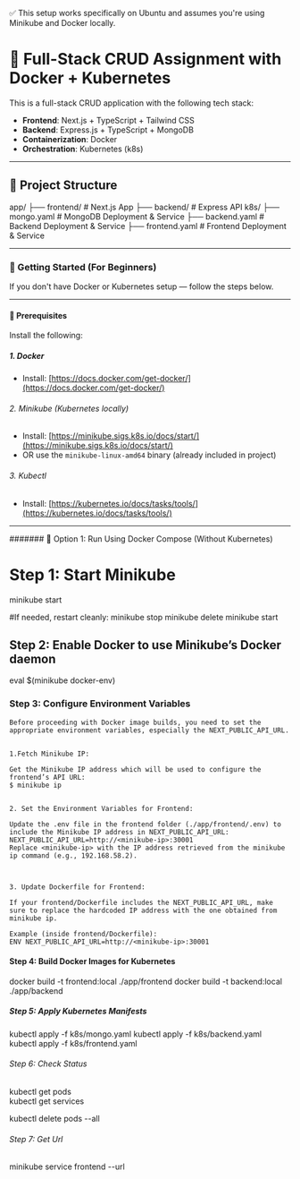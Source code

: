 ✅ This setup works specifically on Ubuntu and assumes you're using Minikube and Docker locally.

# 🧩 Full-Stack CRUD Assignment with Docker + Kubernetes

This is a full-stack CRUD application with the following tech stack:

- **Frontend**: Next.js + TypeScript + Tailwind CSS
- **Backend**: Express.js + TypeScript + MongoDB
- **Containerization**: Docker
- **Orchestration**: Kubernetes (k8s)

---

## 📁 Project Structure
app/
├── frontend/      # Next.js App
├── backend/       # Express API
k8s/
├── mongo.yaml     # MongoDB Deployment & Service
├── backend.yaml   # Backend Deployment & Service
├── frontend.yaml  # Frontend Deployment & Service


---

### 🚀 Getting Started (For Beginners)

If you don't have Docker or Kubernetes setup — follow the steps below.

---

#### 🔧 Prerequisites

Install the following:

##### 1. Docker
- Install: [https://docs.docker.com/get-docker/](https://docs.docker.com/get-docker/)


###### 2. Minikube (Kubernetes locally)
- Install: [https://minikube.sigs.k8s.io/docs/start/](https://minikube.sigs.k8s.io/docs/start/)
- OR use the `minikube-linux-amd64` binary (already included in project)


###### 3. Kubectl
- Install: [https://kubernetes.io/docs/tasks/tools/](https://kubernetes.io/docs/tasks/tools/)

---

####### 🐳 Option 1: Run Using Docker Compose (Without Kubernetes)





# Step 1: Start Minikube
minikube start

#If needed, restart cleanly:
minikube stop
minikube delete
minikube start


## Step 2: Enable Docker to use Minikube’s Docker daemon

eval $(minikube docker-env)



### Step 3: Configure Environment Variables
    Before proceeding with Docker image builds, you need to set the appropriate environment variables, especially the NEXT_PUBLIC_API_URL.


    1.Fetch Minikube IP:

    Get the Minikube IP address which will be used to configure the frontend’s API URL:
    $ minikube ip


    2. Set the Environment Variables for Frontend:

    Update the .env file in the frontend folder (./app/frontend/.env) to include the Minikube IP address in NEXT_PUBLIC_API_URL:
    NEXT_PUBLIC_API_URL=http://<minikube-ip>:30001
    Replace <minikube-ip> with the IP address retrieved from the minikube ip command (e.g., 192.168.58.2).



    3. Update Dockerfile for Frontend:

    If your frontend/Dockerfile includes the NEXT_PUBLIC_API_URL, make sure to replace the hardcoded IP address with the one obtained from minikube ip.

    Example (inside frontend/Dockerfile):
    ENV NEXT_PUBLIC_API_URL=http://<minikube-ip>:30001



#### Step 4: Build Docker Images for Kubernetes

docker build -t frontend:local ./app/frontend
docker build -t backend:local ./app/backend

##### Step 5: Apply Kubernetes Manifests
<!-- kubectl delete -f k8s/ #it will delete all 
kubectl apply -f k8s/  #reapply all -->

kubectl apply -f k8s/mongo.yaml
kubectl apply -f k8s/backend.yaml
kubectl apply -f k8s/frontend.yaml



###### Step 6: Check Status
kubectl get pods  
kubectl get services

kubectl delete pods --all

###### Step 7: Get Url
minikube service frontend --url




